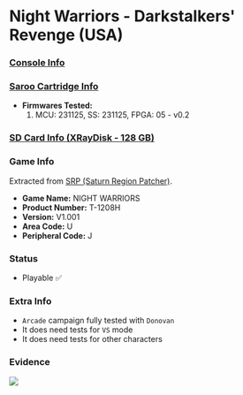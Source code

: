 # Night Warriors - Darkstalkers' Revenge (USA)

### [Console Info](../../../../../Info/Consoles/VA13/README.md)

### [Saroo Cartridge Info](../../../../../Info/Cartridges/RetroGameParadiseStore/1.32F/README.md)

- <b>Firmwares Tested:</b>
  1. MCU: 231125, SS: 231125, FPGA: 05 - v0.2

### [SD Card Info (XRayDisk - 128 GB)](../../../../../Info/SdCards/XRayDisk/128GB/fat32/README.md)

### Game Info

Extracted from [SRP (Saturn Region Patcher)](https://segaxtreme.net/resources/saturn-region-patcher.81/download).

- <b>Game Name:</b> NIGHT WARRIORS
- <b>Product Number:</b> T-1208H
- <b>Version:</b> V1.001
- <b>Area Code:</b> U
- <b>Peripheral Code:</b> J

### Status

- Playable :white_check_mark:

### Extra Info

- `Arcade` campaign fully tested with `Donovan`
- It does need tests for `VS` mode
- It does need tests for other characters

### Evidence

[![](https://img.youtube.com/vi/oRQJ5ViXGME/0.jpg)](https://www.youtube.com/watch?v=oRQJ5ViXGME)
